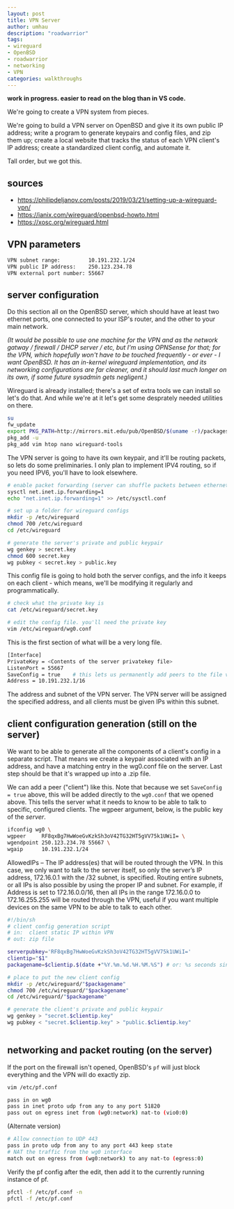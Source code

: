 ```yaml
---
layout: post
title: VPN Server
author: umhau
description: "roadwarrior"
tags: 
- wireguard
- OpenBSD
- roadwarrior
- networking
- VPN
categories: walkthroughs
---
```


**work in progress. easier to read on the blog than in VS code.**

We're going to create a VPN system from pieces. 

We're going to build a VPN server on OpenBSD and give it its own public IP address; write a program to generate keypairs and config files, and zip them up; create a local website that tracks the status of each VPN client's IP address; create a standardized client config, and automate it. 

Tall order, but we got this.

sources
-------

- https://philipdeljanov.com/posts/2019/03/21/setting-up-a-wireguard-vpn/
- https://ianix.com/wireguard/openbsd-howto.html
- https://xosc.org/wireguard.html

VPN parameters
--------------

```sh
VPN subnet range:         10.191.232.1/24
VPN public IP address:    250.123.234.78
VPN external port number: 55667
```

server configuration
--------------------

Do this section all on the OpenBSD server, which should have at least two ethernet ports, one connected to your ISP's router, and the other to your main network.

_(It would be possible to use one machine for the VPN and as the network gatway / firewall / DHCP server / etc, but I'm using OPNSense for that; for the VPN, which hopefully won't have to be touched frequently - or ever - I want OpenBSD. It has an in-kernel wireguard implementation, and its networking configurations are far cleaner, and it should last much longer on its own, if some future sysadmin gets negligent.)_

Wireguard is already installed; there's a set of extra tools we can install so let's do that. And while we're at it let's get some desprately needed utilities on there.

```sh
su
fw_update
export PKG_PATH=http://mirrors.mit.edu/pub/OpenBSD/$(uname -r)/packages/$(uname -m)/
pkg_add -u
pkg_add vim htop nano wireguard-tools
```

The VPN server is going to have its own keypair, and it'll be routing packets, so lets do some preliminaries. I only plan to implement IPV4 routing, so if you need IPV6, you'll have to look elsewhere.

```sh
# enable packet forwarding (server can shuffle packets between ethernet ports)
sysctl net.inet.ip.forwarding=1
echo "net.inet.ip.forwarding=1" >> /etc/sysctl.conf

# set up a folder for wireguard configs
mkdir -p /etc/wireguard
chmod 700 /etc/wireguard
cd /etc/wireguard

# generate the server's private and public keypair
wg genkey > secret.key
chmod 600 secret.key
wg pubkey < secret.key > public.key
```

This config file is going to hold both the server configs, and the info it keeps on each client - which means, we'll be modifying it regularly and programmatically.

```sh
# check what the private key is
cat /etc/wireguard/secret.key

# edit the config file. you'll need the private key
vim /etc/wireguard/wg0.conf
```

This is the first section of what will be a very long file. 
```sh
[Interface]
PrivateKey = <Contents of the server privatekey file>
ListenPort = 55667   
SaveConfig = true    # this lets us permanently add peers to the file via command line
Address = 10.191.232.1/16 
```

The address and subnet of the VPN server. The VPN server will be assigned the specified address, and all clients must be given IPs within this subnet.

client configuration generation (still on the server)
-----------------------------------------------------

We want to be able to generate all the components of a client's config in a separate script. That means we create a keypair associated with an IP address, and have a matching entry in the wg0.conf file on the server. Last step should be that it's wrapped up into a .zip file.

We can add a peer ("client") like this. Note that because we set `SaveConfig = true` above, this will be added directly to the `wg0.conf` that we opened above.  This tells the server what it needs to know to be able to talk to specific, configured clients.  The wgpeer argument, below, is the public key of the _server_.

```sh
ifconfig wg0 \
wgpeer     RF8qxBg7HwWoeGvKzkSh3oV42TG32HT5gVV75k1UWiI= \
wgendpoint 250.123.234.78 55667 \
wgaip      10.191.232.1/24
```

AllowedIPs – The IP address(es) that will be routed through the VPN. In this case, we only want to talk to the server itself, so only the server’s IP address, 172.16.0.1 with the /32 subnet, is specified. Routing entire subnets, or all IPs is also possible by using the proper IP and subnet. For example, if Address is set to 172.16.0.0/16, then all IPs in the range 172.16.0.0 to 172.16.255.255 will be routed through the VPN, useful if you want multiple devices on the same VPN to be able to talk to each other.

```sh
#!/bin/sh
# client config generation script
# in:  client static IP within VPN
# out: zip file

serverpubkey='RF8qxBg7HwWoeGvKzkSh3oV42TG32HT5gVV75k1UWiI='
clientip="$1"
packagename=$clientip.$(date +"%Y.%m.%d.%H.%M.%S") # or: %s seconds since 1970-01-01 00:00:00 UTC

# place to put the new client config
mkdir -p /etc/wireguard/"$packagename"
chmod 700 /etc/wireguard/"$packagename"
cd /etc/wireguard/"$packagename"

# generate the client's private and public keypair
wg genkey > "secret.$clientip.key"
wg pubkey < "secret.$clientip.key" > "public.$clientip.key"



```



networking and packet routing (on the server)
---------------------------------------------

If the port on the firewall isn't opened, OpenBSD's `pf` will just block everything and the VPN will do exactly zip.

```sh
vim /etc/pf.conf
```

```sh
pass in on wg0
pass in inet proto udp from any to any port 51820
pass out on egress inet from (wg0:network) nat-to (vio0:0)
```
(Alternate version)
```sh
# Allow connection to UDP 443
pass in proto udp from any to any port 443 keep state
# NAT the traffic from the wg0 interface
match out on egress from (wg0:network) to any nat-to (egress:0)
```

Verify the pf config after the edit, then add it to the currently running instance of pf.

```sh
pfctl -f /etc/pf.conf -n
pfctl -f /etc/pf.conf
```






